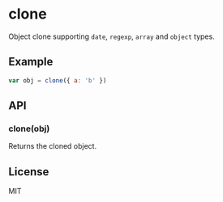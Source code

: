 
# clone

  Object clone supporting `date`, `regexp`, `array` and `object` types.

## Example

```js
var obj = clone({ a: 'b' })
```

## API

### clone(obj)

  Returns the cloned object.

## License

MIT
